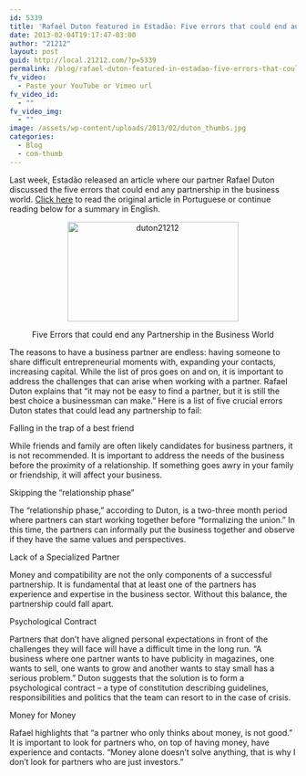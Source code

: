 ```yaml
---
id: 5339
title: 'Rafael Duton featured in Estadão: Five errors that could end any partnership in the business world'
date: 2013-02-04T19:17:47-03:00
author: "21212"
layout: post
guid: http://local.21212.com/?p=5339
permalink: /blog/rafael-duton-featured-in-estadao-five-errors-that-could-end-any-partnership-in-the-business-world/
fv_video:
  - Paste your YouTube or Vimeo url
fv_video_id:
  - ""
fv_video_img:
  - ""
image: /assets/wp-content/uploads/2013/02/duton_thumbs.jpg
categories:
  - Blog
  - com-thumb
---
```

Last week, Estadão released an article where our partner Rafael Duton discussed the five errors that could end any partnership in the business world. [Click here](http://pme.estadao.com.br/noticias/noticias,confira-cinco-erros-que-podem-acabar-com-qualquer-sociedade-no-mundo-dos-negocios-,2633,0.htm) to read the original article in Portuguese or continue reading below for a summary in English.

<p style="text-align: center;">
  <img class="size-medium wp-image-5340 aligncenter" alt="duton21212" src="{{ site.url }}/assets/wp-content/uploads/2013/02/duton-300x175.jpg" width="300" height="175" srcset="{{ site.url }}/assets/wp-content/uploads/2013/02/duton-300x175.jpg 300w, {{ site.url }}/assets/wp-content/uploads/2013/02/duton.jpg 540w" sizes="(max-width: 300px) 100vw, 300px" />
</p>

<p style="text-align: center;">
  Five Errors that could end any Partnership in the Business World
</p>

The reasons to have a business partner are endless: having someone to share difficult entrepreneurial moments with, expanding your contacts, increasing capital. While the list of pros goes on and on, it is important to address the challenges that can arise when working with a partner. Rafael Duton explains that “it may not be easy to find a partner, but it is still the best choice a businessman can make.” Here is a list of five crucial errors Duton states that could lead any partnership to fail:

Falling in the trap of a best friend

While friends and family are often likely candidates for business partners, it is not recommended. It is important to address the needs of the business before the proximity of a relationship. If something goes awry in your family or friendship, it will affect your business.

Skipping the “relationship phase”

The “relationship phase,” according to Duton, is a two-three month period where partners can start working together before “formalizing the union.” In this time, the partners can informally put the business together and observe if they have the same values and perspectives.

Lack of a Specialized Partner

Money and compatibility are not the only components of a successful partnership. It is fundamental that at least one of the partners has experience and expertise in the business sector. Without this balance, the partnership could fall apart.

Psychological Contract

Partners that don’t have aligned personal expectations in front of the challenges they will face will have a difficult time in the long run. “A business where one partner wants to have publicity in magazines, one wants to sell, one wants to grow and another wants to stay small has a serious problem.” Duton suggests that the solution is to form a psychological contract – a type of constitution describing guidelines, responsibilities and politics that the team can resort to in the case of crisis.

Money for Money

Rafael highlights that “a partner who only thinks about money, is not good.” It is important to look for partners who, on top of having money, have experience and contacts. “Money alone doesn’t solve anything, that is why I don’t look for partners who are just investors.”